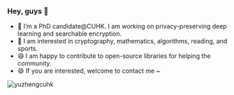 ### Hey, guys 👋

- 💬 I’m a PhD candidate@CUHK. I am working on privacy-preserving deep learning and searchable encryption. 
- 💬 I am interested in cryptography, mathematics, algorithms, reading, and sports. 
- 😄 I am happy to contribute to open-source libraries for helping the community. 
- 😄 If you are interested, welcome to contact me ~

<!--
![yuzhengcuhk's GitHub stats](https://github-readme-stats.vercel.app/api?username=yuzhengcuhk&count_private=true&show_icons=true&theme=buefy)
**yuzhengcuhk/yuzhengcuhk** is a ✨ _special_ ✨ repository because its `README.md` (this file) appears on your GitHub profile.

Here are some ideas to get you started:

- 🔭 I’m currently working on ...
- 🌱 I’m currently learning ...
- 👯 I’m looking to collaborate on ...
- 🤔 I’m looking for help with ...
- 💬 Ask me about ...
- 📫 How to reach me: ...
- 😄 Pronouns: ...
- ⚡ Fun fact: ...
![Top Langs](https://github-readme-stats.vercel.app/api/top-langs/?username=yuzhengcuhk&layout=compact)
-->
<p align="left"> <img src="https://komarev.com/ghpvc/?username=yuzhengcuhk&label=Profile%20views&color=b46cff&style=plastic" alt="yuzhengcuhk" /> </p>

